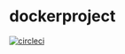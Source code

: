 # dockerproject
[![circleci](https://circleci.com/gh/Uzodimma01/dockerproject.svg?style=svg)](https://circleci.com/gh/Uzodimma01/dockerproject)